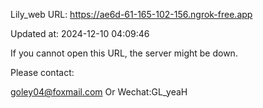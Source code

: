 Lily_web URL: https://ae6d-61-165-102-156.ngrok-free.app

Updated at: 2024-12-10 04:09:46

If you cannot open this URL, the server might be down.

Please contact: 

goley04@foxmail.com Or Wechat:GL_yeaH